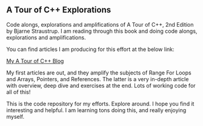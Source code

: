 ## A Tour of C++ Explorations
Code alongs, explorations and amplifications of A Tour of C++, 2nd Edition by Bjarne Straustrup.
I am reading through this book and doing code alongs, explorations and amplifications.

You can find articles I am producing for this effort at the below link:

[My A Tour of C++ Blog][my-a-tour-of-cpp-blog]

My first articles are out, and they amplify the subjects of Range For Loops and Arrays, Pointers,
and References.  The latter is a very in-depth article with overview, deep dive and exercises at the end.
Lots of working code for all of this!

This is the code repository for my efforts.  Explore around.  I hope you find it interesting
and helpful.  I am learning tons doing this, and really enjoying myself.

[my-a-tour-of-cpp-blog]: https://www.xitalogy.com/category/a-tour-of-cpp/
